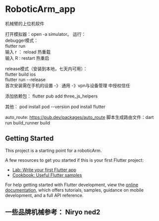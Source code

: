 # RoboticArm_app

机械臂的上位机软件

打开模拟器：open -a simulator。 
运行：   
debugger模式：   
    flutter run    
    输入 r ： reload 热重载  
    输入 R : restart 热重启   

release模式（安装到本地，七天内可用）：    
    flutter build ios   
    flutter run --release   
    首次安装需在手机的设置 -》 通用 -》vpn与设备管理 中授权信任

添加依赖包：
flutter pub add three_js_helpers

其他：
pod install
pod --version
pod install flutter

auto_route: 
    https://pub.dev/packages/auto_route
    脚本生成路由文件：dart run build_runner build


## Getting Started

This project is a starting point for a roboticArm.

A few resources to get you started if this is your first Flutter project:

- [Lab: Write your first Flutter app](https://docs.flutter.dev/get-started/codelab)
- [Cookbook: Useful Flutter samples](https://docs.flutter.dev/cookbook)

For help getting started with Flutter development, view the
[online documentation](https://docs.flutter.dev/), which offers tutorials,
samples, guidance on mobile development, and a full API reference.



## 一些品牌机械参考： Niryo ned2
